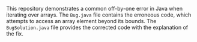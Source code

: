 This repository demonstrates a common off-by-one error in Java when iterating over arrays. The `Bug.java` file contains the erroneous code, which attempts to access an array element beyond its bounds.  The `BugSolution.java` file provides the corrected code with the explanation of the fix.